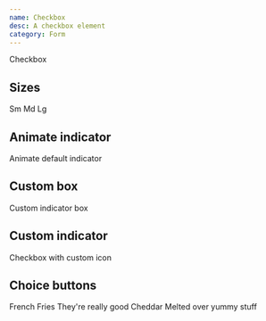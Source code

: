 ```yaml
---
name: Checkbox
desc: A checkbox element
category: Form
---
```


<base-knobs src="./components.json" name="base-checkbox">
  <base-checkbox>Checkbox</base-checkbox>
</base-knobs>

## Sizes

<base-knobs hideTabs src="./components.json" name="base-checkbox">
  <base-checkbox size="sm">Sm</base-checkbox>
  <base-checkbox size="md">Md</base-checkbox>
  <base-checkbox size="lg">Lg</base-checkbox>
</base-knobs>

## Animate indicator

<base-knobs hideTabs src="./components.json" name="base-checkbox">
  <style>
    .animate::part(indicator) {
      opacity: 0;
      transition: all 0.5s ease;
      transform: rotate(-90deg);
    }
    .animate[checked]::part(indicator) {
      opacity: 1;
      transform: rotate(0deg);
      color: var(--base-color-white);
    }
  </style>
  <base-checkbox class="animate">
    Animate default indicator
  </base-checkbox>
</base-knobs>

## Custom box

<base-knobs hideTabs src="./components.json" name="base-checkbox">
  <style>
    .heart .gg-heart {
      color: lightgray;
    }
    .heart:hover .gg-heart {
      color: gray;
    }
    .heart[checked] .gg-heart {
      color: red;
    }
  </style>
  <base-checkbox class="heart">
  <i slot="box" class="gg-heart"></i>
    Custom indicator box
  </base-checkbox>
</base-knobs>

## Custom indicator

<base-knobs hideTabs src="./components.json" name="base-checkbox">
  <base-checkbox>
    <i slot="indicator" class="gg-close"></i>
    Checkbox with custom icon
  </base-checkbox>
</base-knobs>

## Choice buttons

<base-knobs hideTabs src="./components.json" name="base-checkbox">
  <style>
    .choice {
      margin-bottom: var(--base-space-md);
      padding: 0 var(--base-space-md);
      height: var(--base-size-xl);
      border: 2px solid var(--base-color-ui-light);
    }
    .choice:hover {
      border-color: var(--base-color-ui);
    }
    .choice[checked] {
      border-color: var(--base-color-focus);
    }
  </style>
  <base-checkbox class="choice" full>
    <base-text tag="div" look="h3">French Fries</base-text>
    <base-text tag="div" look="p">They're really good</base-text>
  </base-checkbox>
  <base-checkbox class="choice" full>
    <base-text tag="div" look="h3">Cheddar</base-text>
    <base-text tag="div" look="p">Melted over yummy stuff</base-text>
  </base-checkbox>
</base-knobs>

